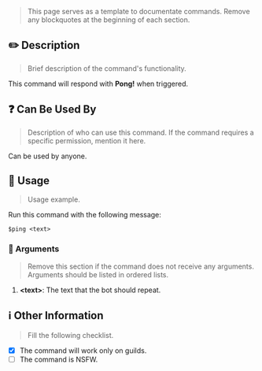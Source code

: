 > This page serves as a template to documentate commands. Remove any blockquotes at the beginning of each section.

## :pencil2: Description

> Brief description of the command's functionality.

This command will respond with **Pong!** when triggered.

## :question: Can Be Used By

> Description of who can use this command. If the command requires a specific permission, mention it here.

Can be used by anyone.

## :balloon: Usage

> Usage example.

Run this command with the following message:

``` text
$ping <text>
```

### :pushpin: Arguments

> Remove this section if the command does not receive any arguments. Arguments should be listed in ordered lists.

1. **\<text\>**: The text that the bot should repeat.

## :information_source: Other Information

> Fill the following checklist.

* [x] The command will work only on guilds.
* [ ] The command is NSFW.
